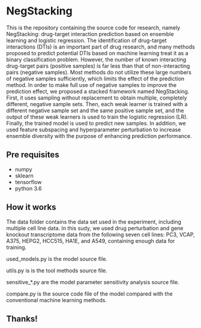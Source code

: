# NegStacking
This is the repository containing the source code for research, namely NegStacking: drug-target interaction prediction based on ensemble learning and logistic regression. The identification of drug-target interactions (DTIs) is an important part of drug research, and many methods proposed to predict potential DTIs based on machine learning treat it as a binary classification problem. However, the number of known interacting drug-target pairs (positive samples) is far less than that of non-interacting pairs (negative samples). Most methods do not utilize these large numbers of negative samples sufficiently, which limits the effect of the prediction method. In order to make full use of negative samples to improve the prediction effect, we proposed a stacked framework named NegStacking. First, it uses sampling without replacement to obtain multiple, completely different, negative sample sets. Then, each weak learner is trained with a different negative sample set and the same positive sample set, and the output of these weak learners is used to train the logistic regression (LR). Finally, the trained model is used to predict new samples. In addition, we used feature subspacing and hyperparameter perturbation to increase ensemble diversity with the purpose of enhancing prediction performance.


## Pre requisites
* numpy
* sklearn
* tensorflow
* python 3.6

## How it works
The data folder contains the data set used in the experiment, including multiple cell line data. In this sudy, we used drug perturbation and gene knockout transcriptome data from the following seven cell lines: PC3, VCAP, A375, HEPG2, HCC515, HA1E, and A549, containing enough data for training.

used_models.py is the model source file.

utils.py is is the tool methods source file.

sensitive_*.py are the model parameter sensitivity analysis source file.

compare.py is the source code file of the model compared with the conventional machine learning methods.

## Thanks!
